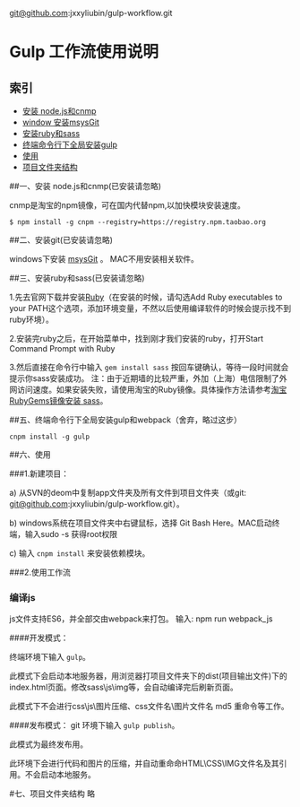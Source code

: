 git@github.com:jxxyliubin/gulp-workflow.git

# Gulp 工作流使用说明

索引
---
- [安装 node.js和cnmp]()
- [window 安装msysGit]()
- [安装ruby和sass]()
- [终端命令行下全局安装gulp]()
- [使用]()
- [项目文件夹结构]()

##一、安装 node.js和cnmp(已安装请忽略)

cnmp是淘宝的npm镜像，可在国内代替npm,以加快模块安装速度。

`$ npm install -g cnpm --registry=https://registry.npm.taobao.org`

##二、安装git(已安装请忽略)

windows下安装 [msysGit](https://git-for-windows.github.io/) 。
MAC不用安装相关软件。

##三、安装ruby和sass(已安装请忽略)

1.先去官网下载并安装[Ruby](http://rubyinstaller.org/downloads)（在安装的时候，请勾选Add Ruby executables to your PATH这个选项，添加环境变量，不然以后使用编译软件的时候会提示找不到ruby环境）。

2.安装完ruby之后，在开始菜单中，找到刚才我们安装的ruby，打开Start Command Prompt with Ruby

3.然后直接在命令行中输入
`gem install sass`
按回车键确认，等待一段时间就会提示你sass安装成功。
注：由于近期墙的比较严重，外加（上海）电信限制了外网访问速度。如果安装失败，请使用淘宝的Ruby镜像。具体操作方法请参考[淘宝RubyGems镜像安装 sass](http://www.w3cplus.com/sassguide/install.html)。

##五、终端命令行下全局安装gulp和webpack（舍弃，略过这步）

`cnpm install -g gulp`

##六、使用

###1.新建项目：

a) 从SVN的deom中复制app文件夹及所有文件到项目文件夹（或git: git@github.com:jxxyliubin/gulp-workflow.git）。


b) windows系统在项目文件夹中右键鼠标，选择 Git Bash Here。MAC启动终端，输入sudo -s 获得root权限

c) 输入 `cnpm install` 来安装依赖模块。



###2.使用工作流

### 编译js
js文件支持ES6，并全部交由webpack来打包。
输入: npm run webpack_js

####开发模式：

终端环境下输入 `gulp`。

此模式下会启动本地服务器，用浏览器打项目文件夹下的dist(项目输出文件)下的index.html页面。修改sass\js\img等，会自动编译完后刷新页面。

此模式下不会进行css\js\图片压缩、css文件名\图片文件名 md5 重命令等工作。

####发布模式：
git 环境下输入 `gulp publish`。

此模式为最终发布用。

此环境下会进行代码和图片的压缩，并自动重命命HTML\CSS\IMG文件名及其引用。不会启动本地服务。

#七、项目文件夹结构
略

